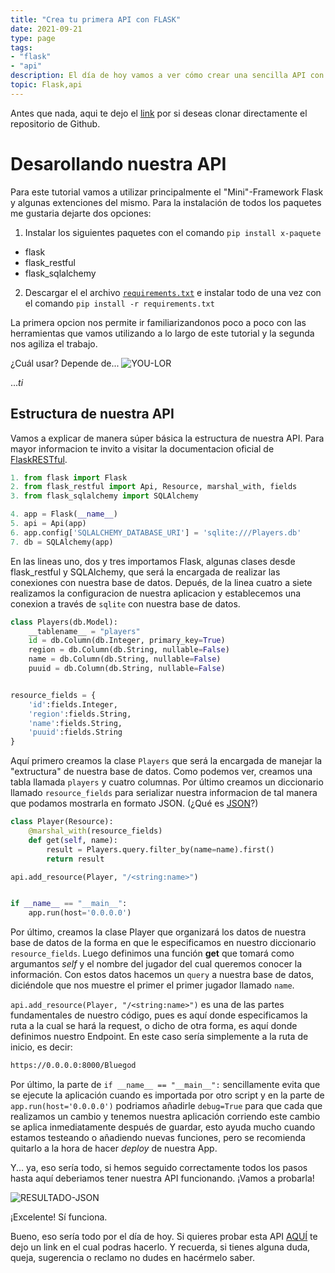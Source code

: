 ```yaml
---
title: "Crea tu primera API con FLASK"
date: 2021-09-21
type: page
tags: 
- "flask"
- "api"
description: El día de hoy vamos a ver cómo crear una sencilla API con Flask. Este es un proyecto que a primera vista parece complicado, pero ya cuando iniciamos nos damos cuenta de que es todo lo contrario; muy sencillo y divertido de realizar, así que te invito a alistar tu IDE y manos a la obra.
topic: Flask,api
---
```


Antes que nada, aqui te dejo el [link](https://github.com/Rooyca/API-LoRFinder) por si deseas clonar directamente el repositorio de Github.

# Desarollando nuestra API 

Para este tutorial vamos a utilizar principalmente el "Mini"-Framework Flask y algunas extenciones del mismo. Para la instalación de todos los paquetes me gustaria dejarte dos opciones:
1. Instalar los siguientes paquetes con el comando `pip install x-paquete` 
- flask
- flask_restful
- flask_sqlalchemy

2. Descargar el el archivo [`requirements.txt`](https://github.com/Rooyca/API-LoRFinder/blob/main/requirements.txt) e instalar todo de una vez con el comando `pip install -r requirements.txt`

La primera opcion nos permite ir familiarizandonos poco a poco con las herramientas que vamos utilizando a lo largo de este tutorial y la segunda nos agiliza el trabajo. 

¿Cuál usar? Depende de... 
![YOU-LOR](https://res.cloudinary.com/rooyca/image/upload/v1632278025/Blog/Imgs/Website%20and%20Api%20with%20Flask%20%28LoR%29/lor_gi6hgv.jpg)

...*ti*


## Estructura de nuestra API

Vamos a explicar de manera súper básica la estructura de nuestra API. Para mayor informacion te invito a visitar la documentacion oficial de [FlaskRESTful](https://flask-restful.readthedocs.io/en/latest/). 

``` python
1. from flask import Flask
2. from flask_restful import Api, Resource, marshal_with, fields
3. from flask_sqlalchemy import SQLAlchemy

4. app = Flask(__name__)
5. api = Api(app)
6. app.config['SQLALCHEMY_DATABASE_URI'] = 'sqlite:///Players.db'
7. db = SQLAlchemy(app)
```

En las lineas uno, dos y tres importamos Flask, algunas clases desde flask_restful y SQLAlchemy, que será la encargada de realizar las conexiones con nuestra base de datos. Depués, de la linea cuatro a siete realizamos la configuracion de nuestra aplicacion y establecemos una conexion a través de `sqlite` con nuestra base de datos.

```python
class Players(db.Model):
    __tablename__ = "players"
    id = db.Column(db.Integer, primary_key=True)
    region = db.Column(db.String, nullable=False)
    name = db.Column(db.String, nullable=False)
    puuid = db.Column(db.String, nullable=False)


resource_fields = {
    'id':fields.Integer,
    'region':fields.String,
    'name':fields.String,
    'puuid':fields.String
}
```
Aquí primero creamos la clase `Players` que será la encargada de manejar la "extructura" de nuestra base de datos. Como podemos ver, creamos una tabla llamada `players` y cuatro columnas. Por último creamos un diccionario llamado `resource_fields` para serializar nuestra informacion de tal manera que podamos mostrarla en formato JSON. (¿Qué es [JSON](https://es.wikipedia.org/wiki/JSON)?)

```python
class Player(Resource):
    @marshal_with(resource_fields)
    def get(self, name):
        result = Players.query.filter_by(name=name).first()
        return result

api.add_resource(Player, "/<string:name>")


if __name__ == "__main__":
    app.run(host='0.0.0.0')
```
Por último, creamos la clase Player que organizará los datos de nuestra base de datos de la forma en que le especificamos en nuestro diccionario `resource_fields`. Luego definimos una función **get** que tomará como argumantos *self* y el nombre del jugador del cual queremos conocer la información. Con estos datos hacemos un `query` a nuestra base de datos, diciéndole que nos muestre el primer el primer jugador llamado `name`. 

`api.add_resource(Player, "/<string:name>")` es una de las partes fundamentales de nuestro código, pues es aquí donde especificamos la ruta a la cual se hará la request, o dicho de otra forma, es aquí donde definimos nuestro Endpoint. En este caso sería simplemente a la ruta de inicio, es decir:

```bash
https://0.0.0.0:8000/Bluegod
```
Por último, la parte de `if __name__ == "__main__":` sencillamente evita que se ejecute la aplicación cuando es importada por otro script y en la parte de `app.run(host='0.0.0.0')` podriamos añadirle `debug=True` para que cada que realizamos un cambio y tenemos nuestra aplicación corriendo este cambio se aplica inmediatamente después de guardar, esto ayuda mucho cuando estamos testeando o añadiendo nuevas funciones, pero se recomienda quitarlo a la hora de hacer *deploy* de nuestra App.

Y... ya, eso sería todo, si hemos seguido correctamente todos los pasos hasta aquí deberiamos tener nuestra API funcionando. ¡Vamos a probarla! 

![RESULTADO-JSON](https://res.cloudinary.com/rooyca/image/upload/v1632289004/Blog/Imgs/Website%20and%20Api%20with%20Flask%20%28LoR%29/json_vvz4hc.png)

¡Excelente! Sí funciona. 

Bueno, eso sería todo por el día de hoy. Si quieres probar esta API [AQUÍ](https://lor-finder.herokuapp.com/) te dejo un link en el cual podras hacerlo. Y recuerda, si tienes alguna duda, queja, sugerencia o reclamo no dudes en hacérmelo saber.


